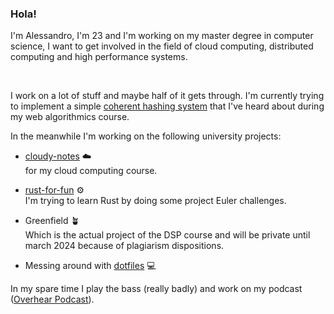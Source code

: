 ### Hola!

<!--
**S3gmentati0nFault/S3gmentati0nFault** is a ✨ _special_ ✨ repository because its `README.md` (this file) appears on your GitHub profile.


- 🔭 I’m currently working on ...
- 🌱 I’m currently learning ...
- 👯 I’m looking to collaborate on ...
- 🤔 I’m looking for help with ...
- 💬 Ask me about ...
- 📫 How to reach me: ...
- 😄 Pronouns: ...
- ⚡ Fun fact: ...
-->


I'm Alessandro, I'm 23 and I'm working on my master degree in computer science, I want to get involved in the field of cloud computing, distributed computing and high performance systems. 

<br>

I work on a lot of stuff and maybe half of it gets through. I'm currently trying to implement a simple <a href="https://github.com/S3gmentati0nFault/Coherent-Hashing">coherent hashing system</a> that I've heard about during my web algorithmics course.


In the meanwhile I'm working on the following university projects:

  - <a href="https://github.com/S3gmentati0nFault/cloudy-notes">cloudy-notes</a> ☁️ <br>
    for my cloud computing course.
  
  <!--
  - The Distributed and Pervasive Systems <a href="https://github.com/S3gmentati0nFault/lab-dsp">homework activities</a> 👩‍👩‍👧‍👦 <br>
    The activities revolve around REST services, multi-threaded systems and MQTT.
  -->

  - <a href="https://github.com/S3gmentati0nFault/Rust-for-fun">rust-for-fun</a> ⚙️ <br>
    I'm trying to learn Rust by doing some project Euler challenges.
  
  - Greenfield 🪴 <br>
    Which is the actual project of the DSP course and will be private until march 2024 because of plagiarism dispositions.
    
  - Messing around with <a href="https://github.com/S3gmentati0nFault/dotfiles">dotfiles</a> 💻 <br>
    
In my spare time I play the bass (really badly) and work on my podcast (<a href="https://www.youtube.com/@overhear173/videos">Overhear Podcast</a>).
